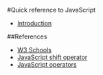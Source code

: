 #Quick reference to JavaScript

* [Introduction](https://github.com/harishvc/quick-references/blob/master/javascript/javascript-intro-part1.md)


##References
* [W3 Schools](http://www.w3schools.com/js/)
* [JavaScript shift operator](http://stackoverflow.com/questions/1822350/what-is-the-javascript-operator-and-how-do-you-use-it)
* [JavaScript operators](http://web.eecs.umich.edu/~bartlett/jsops.html)